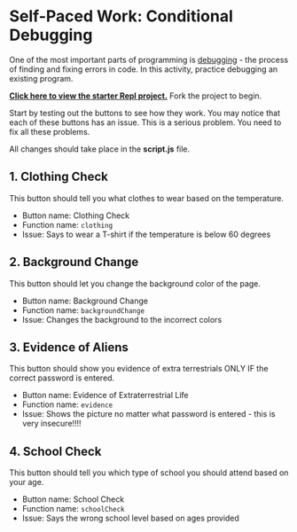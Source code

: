 # Self-Paced Work: Conditional Debugging
One of the most important parts of programming is [debugging](https://en.wikipedia.org/wiki/Debugging) - the process of finding and fixing errors in code. In this activity, practice debugging an existing program.

[**Click here to view the starter Repl project.**](https://replit.com/@HylandOutreach/IfDebugTime) Fork the project to begin.

Start by testing out the buttons to see how they work. You may notice that each of these buttons has an issue. This is a serious problem. You need to fix all these problems.

All changes should take place in the **script.js** file.

## 1. Clothing Check
This button should tell you what clothes to wear based on the temperature.

- Button name: Clothing Check
- Function name: `clothing`
- Issue: Says to wear a T-shirt if the temperature is below 60 degrees

## 2. Background Change
This button should let you change the background color of the page.

- Button name: Background Change
- Function name: `backgroundChange`
- Issue: Changes the background to the incorrect colors

## 3. Evidence of Aliens
This button should show you evidence of extra terrestrials ONLY IF the correct password is entered.

- Button name: Evidence of Extraterrestrial Life
- Function name: `evidence`
- Issue: Shows the picture no matter what password is entered - this is very insecure!!!!

## 4. School Check
This button should tell you which type of school you should attend based on your age.

- Button name: School Check
- Function name: `schoolCheck`
- Issue: Says the wrong school level based on ages provided
